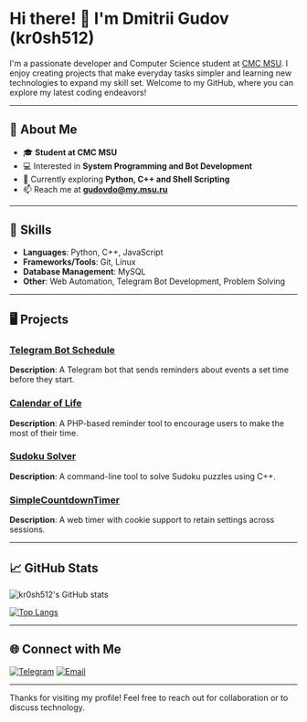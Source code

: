# Hi there! 👋 I'm Dmitrii Gudov (kr0sh512)

I'm a passionate developer and Computer Science student at [CMC MSU](https://cmc.msu.ru/). I enjoy creating projects that make everyday tasks simpler and learning new technologies to expand my skill set. Welcome to my GitHub, where you can explore my latest coding endeavors!

---

## 🚀 About Me

- 🎓 **Student at CMC MSU**
- 💻 Interested in **System Programming and Bot Development**
- 🌱 Currently exploring **Python, C++ and Shell Scripting**
- 📫 Reach me at **gudovdo@my.msu.ru**

---

## 🔧 Skills

- **Languages**: Python, C++, JavaScript
- **Frameworks/Tools**: Git, Linux
- **Database Management**: MySQL
- **Other**: Web Automation, Telegram Bot Development, Problem Solving

---

## 🖥️ Projects

### [Telegram Bot Schedule](https://github.com/kr0sh512/Telegram-bot-schedule)
**Description**: A Telegram bot that sends reminders about events a set time before they start.

### [Calendar of Life](https://github.com/kr0sh512/calendar-of-life)
**Description**: A PHP-based reminder tool to encourage users to make the most of their time.

### [Sudoku Solver](https://github.com/kr0sh512/sudoku-solver)
**Description**: A command-line tool to solve Sudoku puzzles using C++.

### [SimpleCountdownTimer](https://github.com/kr0sh512/SimpleCountdownTimer)
**Description**: A web timer with cookie support to retain settings across sessions.

---

## 📈 GitHub Stats

![kr0sh512's GitHub stats](https://github-readme-stats.vercel.app/api?username=kr0sh512&show_icons=true&theme=radical)

[![Top Langs](https://github-readme-stats.vercel.app/api/top-langs/?username=kr0sh512&layout=compact)](https://github.com/anuraghazra/github-readme-stats)

---

## 🌐 Connect with Me

[![Telegram](https://img.shields.io/badge/Telegram-Contact-blue?style=flat&logo=telegram)](https://t.me/kr0sh_512)
[![Email](https://img.shields.io/badge/Email-yourname@example.com-blue?style=flat&logo=gmail)](mailto:gudovdo@my.msu.ru)

---

Thanks for visiting my profile! Feel free to reach out for collaboration or to discuss technology.


<!--
**kr0sh512/kr0sh512** is a ✨ _special_ ✨ repository because its `README.md` (this file) appears on your GitHub profile.

Here are some ideas to get you started:

- 🔭 I’m currently working on ...
- 🌱 I’m currently learning ...
- 👯 I’m looking to collaborate on ...
- 🤔 I’m looking for help with ...
- 💬 Ask me about ...
- 📫 How to reach me: ...
- 😄 Pronouns: ...
- ⚡ Fun fact: ...
-->
